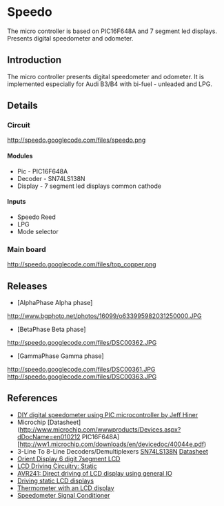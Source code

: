 # Speedo
The micro controller is based on PIC16F648A and 7 segment led displays. Presents digital speedometer and odometer. 

## Introduction

The micro controller presents digital speedometer and odometer. 
It is implemented especially for Audi B3/B4 with bi-fuel - unleaded and LPG.


## Details

### Circuit

http://speedo.googlecode.com/files/speedo.png

#### Modules

  * Pic - PIC16F648A
  * Decoder - SN74LS138N
  * Display - 7 segment led displays common cathode 

#### Inputs

  * Speedo Reed
  * LPG
  * Mode selector

### Main board

http://speedo.googlecode.com/files/top_copper.png

## Releases

  * [AlphaPhase Alpha phase]

  http://www.bgphoto.net/photos/16099/o633995982031250000.JPG
  
  * [BetaPhase Beta phase]

  http://speedo.googlecode.com/files/DSC00362.JPG
  
  * [GammaPhase Gamma phase]

  http://speedo.googlecode.com/files/DSC00361.JPG
  http://speedo.googlecode.com/files/DSC00363.JPG

## References

  * [DIY digital speedometer using PIC microcontroller by Jeff Hiner](http://www.randomwisdom.com/2007/10/digital-speedometer-using-pic-microcontroller/)
  * Microchip [Datasheet](http://www.microchip.com/wwwproducts/Devices.aspx?dDocName=en010212 PIC16F648A] [http://ww1.microchip.com/downloads/en/devicedoc/40044e.pdf)
  * 3-Line To 8-Line Decoders/Demultiplexers [SN74LS138N](http://www.ti.com/product/sn74ls138) [Datasheet](http://www.ti.com/lit/ds/symlink/sn74ls138.pdf)
  * [Orient Display 6 digit 7segment LCD](http://www.orientdisplay.com/standard_lcd/od-601.pdf)
  * [LCD Driving Circuitry: Static](http://www.good-lcd.com/upfile/product/200864124829157.pdf)
  * [AVR241: Direct driving of LCD display using general IO](http://www.atmel.com/dyn/resources/prod_documents/doc2569.pdf)
  * [Driving static LCD displays](http://www.ubasics.com/driving_static_lcds)
  * [Thermometer with an LCD display](http://mcs.uwsuper.edu/sb/Electronics/Termo/)
  * [Speedometer Signal Conditioner](http://forums.pelicanparts.com/uploads14/SpeedometerSignalConditionerCircuit1222356206.jpg)
